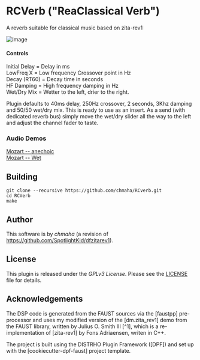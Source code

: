 # RCVerb ("ReaClassical Verb")
A reverb suitable for classical music based on zita-rev1

![image](https://user-images.githubusercontent.com/120390802/211276686-df5f40dc-0b60-4d50-8cc8-b9ae812e2215.png)

#### Controls

Initial Delay = Delay in ms  
LowFreq X = Low frequency Crossover point in Hz  
Decay (RT60) = Decay time in seconds  
HF Damping = High frequency damping in Hz  
Wet/Dry Mix = Wetter to the left, drier to the right.  

Plugin defaults to 40ms delay, 250Hz crossover, 2 seconds, 3Khz damping and 50/50 wet/dry mix. This is ready to use as an insert. As a send (with dedicated reverb bus) simply move the wet/dry slider all the way to the left and adjust the channel fader to taste. 

### Audio Demos

[Mozart -- anechoic](https://github.com/chmaha/RCverb/raw/main/Demo%20Audio/Mozart-anechoic.mp3)  
[Mozart -- Wet](https://github.com/chmaha/RCverb/raw/main/Demo%20Audio/Mozart-wet.mp3)

## Building

```
git clone --recursive https://github.com/chmaha/RCverb.git
cd RCVerb
make
```
## Author

This software is by *chmaha* (a revision of https://github.com/SpotlightKid/dfzitarev1).


## License

This plugin is released under the *GPLv3 License*. Please see the
[LICENSE](./LICENSE) file for details.


## Acknowledgements

The DSP code is generated from the FAUST sources via the [faustpp]
pre-processor and uses my modified version of the [dm.zita_rev1] demo from the FAUST library, written
by Julius O. Smith III [^1], which is a re-implementation of [zita-rev1] by Fons
Adriaensen, writen in C++.

The project is built using the DISTRHO Plugin Framework ([DPF]) and set up
with the [cookiecutter-dpf-faust] project template.
